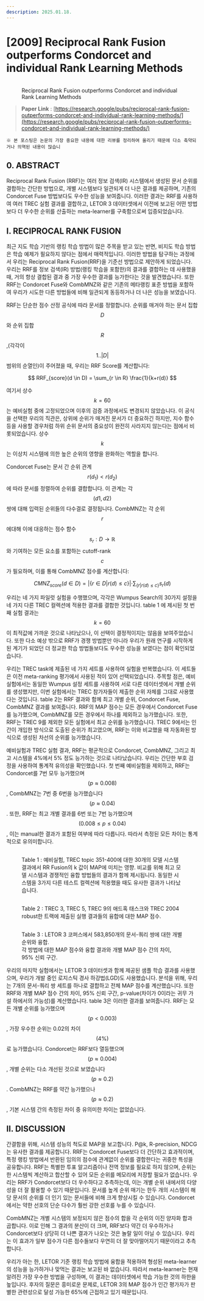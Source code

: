 ```yaml
---
description: 2025.01.18.
---
```


# \[2009] Reciprocal Rank Fusion outperforms Condorcet and individual Rank Learning Methods

<figure><img src="../../.gitbook/assets/rrf_paper_cover.png" alt=""><figcaption><p>Reciprocal Rank Fusion outperforms Condorcet and individual Rank Learning Methods</p></figcaption></figure>

> **Paper Link** : [https://research.google/pubs/reciprocal-rank-fusion-outperforms-condorcet-and-individual-rank-learning-methods/](https://research.google/pubs/reciprocal-rank-fusion-outperforms-condorcet-and-individual-rank-learning-methods/)

```
※ 본 포스팅은 논문의 가장 중요한 내용에 대한 리뷰를 정리하여 올리기 때문에 다소 축약되거나 의역된 내용이 많습니
```



## 0. ABSTRACT

Reciprocal Rank Fusion (RRF)는 여러 정보 검색(IR) 시스템에서 생성된 문서 순위를 결합하는 간단한 방법으로, 개별 시스템보다 일관되게 더 나은 결과를 제공하며, 기존의 Condorcet Fuse 방법보다도 우수한 성능을 보여줍니다. 이러한 결과는 RRF를 사용하여 여러 TREC 실험 결과를 결합하고, LETOR 3 데이터셋에서 이전에 보고된 어떤 방법보다 더 우수한 순위를 산출하는 meta-learner를 구축함으로써 입증되었습니다.

## Ⅰ. RECIPROCAL RANK FUSION

최근 지도 학습 기반의 랭킹 학습 방법이 많은 주목을 받고 있는 반면, 비지도 학습 방법은 학습 예제가 필요하지 않다는 점에서 매력적입니다. 이러한 방법을 탐구하는 과정에서 우리는 Reciprocal Rank Fusion(RRF)을 기준선 방법으로 제안하게 되었습니다. 우리는 RRF를 정보 검색(IR) 방법(랭킹 학습을 포함한)의 결과를 결합하는 데 사용했을 때, 거의 항상 결합된 결과 중 가장 우수한 결과를 능가한다는 것을 발견했습니다. 또한 RRF는 Condorcet Fuse와 CombMNZ와 같은 기존의 메타랭킹 표준 방법을 포함하여 우리가 시도한 다른 방법들에 비해 일관되게 동등하거나 더 나은 성능을 보였습니다.&#x20;

RRF는 단순한 점수 산정 공식에 따라 문서를 정렬합니다. 순위를 매겨야 하는 문서 집합 $$D$$와 순위 집합 $$R$$ ,(각각이 $$1..|D|$$ 범위의 순열인)이 주어졌을 때, 우리는 RRF Score를 계산합니다:

$$
RRF_{score}(d \in D) = \sum_{r \in R} \frac{1}{k+r(d)}
$$

여기서 상수 $$k=60$$ 는 예비실험 중에 고정되었으며 이후의 검증 과정에서도 변경되지 않았습니다. 이 공식을 선택한 우리의 직관은, 상위에 순위가 매겨진 문서가 더 중요하긴 하지만, 지수 함수 등을 사용할 경우처럼 하위 순위 문서의 중요성이 완전히 사라지지 않는다는 점에서 비롯되었습니다. 상수 $$k$$는 이상치 시스템에 의한 높은 순위의 영향을 완화하는 역할을 합니다.

Condorcet Fuse는 문서 간 순위 관계 $$r(d_1) < r(d_2)$$에 따라 문서를 정렬하여 순위를 결합합니다. 이 관계는 각 $$(d1,d2)$$ 쌍에 대해 입력된 순위들의 다수결로 결정됩니다. CombMNZ는 각 순위 $$r$$ 에대해 이에 대응하는 점수 함수 $$s_r : D \rightarrow \mathbb{R}$$와 기여하는 모든 요소를 포함하는 cutoff-rank $$c$$가 필요하며, 이를 통해 CombMNZ 점수를 계산합니다:

$$
CMNZ_{score}(d \in D) = |\{ r \in D | r(d)\leq c\}| \cdot \sum_{\{r|r(d)\leq c\}} s_r(d)
$$

우리는 네 가지 파일럿 실험을 수행했으며, 각각은 Wumpus Search의 30가지 설정을 네 가지 다른 TREC 컬렉션에 적용한 결과를 결합한 것입니다. table 1 에 제시된 첫 번째 실험 결과는 $$k=60$$이 최적값에 가까운 것으로 나타났으나, 이 선택이 결정적이지는 않음을 보여주었습니다. 또한 다소 예상 밖으로 RRF가 경쟁 방법뿐만 아니라 우리가 원래 연구를 시작하게 된 계기가 되었던 더 정교한 학습 방법들보다도 우수한 성능을 보였다는 점이 확인되었습니다.

우리는 TREC task에 제출된 네 가지 세트를 사용하여 실험을 반복했습니다. 이 세트들은 이전 meta-ranking 평가에서 사용된 적이 있어 선택되었습니다. 주목할 점은, 예비실험에서는 동일한 Wumpus 설정 세트를 사용하여 서로 다른 데이터셋에서 개별 순위를 생성했지만, 이번 실험에서는 TREC 참가자들이 제출한 순위 자체를 그대로 사용했다는 것입니다. table 2는 RRF 결과와 함께 최고 개별 순위, Condorcet Fuse, CombMNZ 결과를 보여줍니다. RRF의 MAP 점수는 모든 경우에서 Condorcet Fuse를 능가했으며, CombMNZ를 모든 경우에서 하나를 제외하고 능가했습니다. 또한, RRF는 TREC 9를 제외한 모든 실험에서 최고 순위를 능가했습니다. TREC 9에서는 인간이 개입한 방식으로 도출된 순위가 최고였으며, RRF는 이와 비교했을 때 자동화된 방식으로 생성된 차선의 순위를 능가했습니다.

예비실험과 TREC 실험 결과, RRF는 평균적으로 Condorcet, CombMNZ, 그리고 최고 시스템을 4%에서 5% 정도 능가하는 것으로 나타났습니다. 우리는 간단한 부호 검정을 사용하여 통계적 유의성을 확인했습니다. 첫 번째 예비실험을 제외하고, RRF는 Condorcet를 7번 모두 능가했으며$$(p \approx 0.008)$$, CombMNZ는 7번 중 6번을 능가했습니다$$(p \approx 0.04)$$. 또한, RRF는 최고 개별 결과를 6번 또는 7번 능가했으며$$(0.008 \leq p \leq 0.04)$$, 이는 manual한 결과가 포함된 여부에 따라 다릅니다. 따라서 측정된 모든 차이는 통계적으로 유의미합니다.

<figure><img src="../../.gitbook/assets/image (7) (1).png" alt=""><figcaption><p>Table 1 : 예비실험, TREC topic 351-400에 대한 30개의 모델 시스템 결과에서 RR Fusion의 k 값이 MAP에 미치는 영향. 비교를 위해 최고 모델 시스템과 경쟁적인 융합 방법들의 결과가 함께 제시됩니다. 동일한 시스템을 3가지 다른 테스트 컬렉션에 적용했을 때도 유사한 결과가 나타났습니다.</p></figcaption></figure>

<figure><img src="../../.gitbook/assets/image (1) (1) (1) (1) (1) (1) (1) (1).png" alt=""><figcaption><p>Table 2 : TREC 3, TREC 5, TREC 9의 애드혹 태스크와 TREC 2004 robust한 트랙에 제출된 실행 결과들의 융합에 대한 MAP 점수.</p></figcaption></figure>

<figure><img src="../../.gitbook/assets/image (2) (1) (1) (1) (1) (1).png" alt=""><figcaption><p>Table 3 : LETOR 3 코퍼스에서 583,850개의 문서-쿼리 쌍에 대한 개별 순위와 융합. <br>각 방법에 대한 MAP 점수와 융합 결과와 개별 MAP 점수 간의 차이, 95% 신뢰 구간.</p></figcaption></figure>

우리의 마지막 실험에서는 LETOR 3 데이터셋과 함께 제공된 샘플 학습 결과를 사용했으며, 우리가 개발 중인 로지스틱 경사 하강법(LGD)도 사용했습니다. 분석을 위해, 우리는 7개의 문서-쿼리 쌍 세트를 하나로 결합하고 전체 MAP 점수를 계산했습니다. 또한 RRF와 개별 MAP 점수 간의 차이, 95% 신뢰 구간, p-value(차이가 0이라는 귀무 가설 하에서의 가능성)를 계산했습니다. table 3은 이러한 결과를 보여줍니다. RRF는 모든 개별 순위를 능가했으며$$(p < 0.003)$$, 가장 우수한 순위는 0.02의 차이$$(4\%)$$로 능가했습니다. Condorcet는 RRF보다 열등했으며$$(p \approx 0.004)$$, 개별 순위는 다소 개선된 것으로 보였습니다$$(p \approx 0.2)$$. CombMNZ는 RRF를 약간 능가했으나$$(p \approx 0.2)$$, 기본 시스템 간의 측정된 차이 중 유의미한 차이는 없었습니다.

## Ⅱ. DISCUSSION

간결함을 위해, 시스템 성능의 척도로 MAP을 보고합니다. P@k, R-precision, NDCG는 유사한 결과를 제공합니다. RRF는 Condorcet Fuse보다 더 간단하고 효과적이며, 특정 랭킹 방법에서 반환된 임의의 점수에 관계없이 순위를 결합한다는 귀중한 특성을 공유합니다. RRF는 특별한 투표 알고리즘이나 전역 정보를 필요로 하지 않으며, 순위는 한 시스템씩 계산하고 합산할 수 있어 모든 순위를 메모리에 저장할 필요가 없습니다. 우리는 RRF가 Condorcet보다 더 우수하다고 추측하는데, 이는 개별 순위 내에서의 다양성을 더 잘 활용할 수 있기 때문입니다. 문서를 높게 순위 매기는 한두 개의 시스템이 해당 문서의 순위를 더 인기 있는 문서들에 비해 크게 향상시킬 수 있습니다. Condorcet에서는 약한 선호의 단순 다수가 훨씬 강한 선호를 누를 수 있습니다.

CombMNZ는 개별 시스템의 보정되지 않은 점수의 합을 각 순위의 이진 양자화 합과 곱합니다. 이로 인해 그 결과의 분산이 더 크며, RRF보다 약간 더 우수하거나 Condorcet보다 상당히 더 나쁜 결과가 나오는 것은 놀랄 일이 아닐 수 있습니다. 우리는 이 효과가 일부 점수가 다른 점수들보다 우연히 더 잘 맞아떨어지기 때문이라고 추측합니다.

우리가 아는 한, LETOR 기준 랭킹 학습 방법에 융합을 적용하여 형성된 meta-learner의 성능을 능가하거나 맞먹는 결과는 보고된 바 없습니다. 따라서 meta-learner는 현재 알려진 가장 우수한 방법을 구성하며, 이 결과는 데이터셋에서 학습 가능한 것의 하한을 높입니다. 후자의 질문은 흥미로운 문제로, LETOR 3의 MAP 점수가 인간 평가자가 판별한 관련성으로 달성 가능한 65%에 근접하고 있기 때문입니다.

